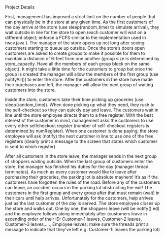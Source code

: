 Project Details

First, management has imposed a strict limit on the number of people that can physically be in
the store at any given time. As the first customers of the day arrive at the store (use
sleep(random_time) to simulate arrival), they wait outside in line for the store to open (each
customer will wait on a different object; enforce a FCFS similar to the implementation used in
rwcv.java ). The manager of the store opens up not long after seeing customers starting to queue
up outside. Once the store’s doors open customers are asked to create groups to make it possible
for them to maintain a distance of 6-feet from one another (group size is determined by
store_capacity. Have all the members of each group block on the same object). It might take a
little time for the customers to group but once the group is created the manager will allow the
members of the first group (use notifyAll()) to enter the store. After the customers in the store
have made their purchases and left, the manager will allow the next group of waiting customers
into the store.

Inside the store, customers take their time picking up groceries (use sleep(random_time)). When
done picking up what they need, they rush to the self-checkout so they can quickly pay and leave.
The customers wait in line until the store employee directs them to a free register. With the best
interest of the customer in mind, management asks the customers to use every other selfcheckout register (number of self-checkout registers is determined by numRegister). When one
customer is done paying, the store employee will ask (notify) the next customer in line to use
one of the free registers (clearly print a message to the screen that states which customer is
sent to which register).

After all customers in the store leave, the manager sends in the next group of shoppers waiting
outside. When the last group of customers enter the store, the manager has finished his duties
for the day (manager thread terminates).
As much as every customer would like to leave after purchasing their groceries, the parking lot is
absolute mayhem! It’s as if the customers have forgotten the rules of the road. Before any of the
customers can leave, an accident occurs in the parking lot obstructing the exit! The customers in
the first group and every group after that must remain (wait) in their cars until help arrives.
Unfortunately for the customers, help arrives just as the last customer of the day is served.
The store employee closes up the store and walks out. One by one, the shoppers leave (will be
notify() ed) and the employee follows along immediately after (customers leave in ascending 
order of their ID: Customer-1 leaves, Customer-2 leaves, Customer-3 leaves,…., Employee leaves;
make sure the threads print a message to indicate that they’ve left e.g. Customer-1: leaves the
parking lot)
